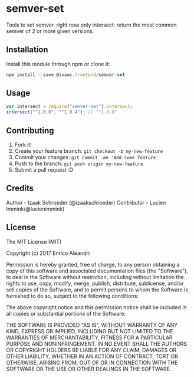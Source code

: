 # semver-set

Tools to set semver. right now only intersect: return the most common semver of 2 or more given versions.

## Installation

Install this module through npm or clone it:

```javascript
npm install --save @isaac.frontend/semver-set
```

## Usage

```javascript
var intersect = require("semver-set").intersect;
intersect("^1.0.0", "^1.0.4"); // "^1.0.0"
```

## Contributing

1. Fork it!
2. Create your feature branch: `git checkout -b my-new-feature`
3. Commit your changes: `git commit -am 'Add some feature'`
4. Push to the branch: `git push origin my-new-feature`
5. Submit a pull request :D

## Credits

Author - Izaak Schroeder (@izaakschroeder)
Contributor - Lucien Immink(@lucienimmink)

## License

The MIT License (MIT)

Copyright (c) 2017 Enrico Aleandri

Permission is hereby granted, free of charge, to any person obtaining a copy of this software and associated documentation files (the "Software"), to deal in the Software without restriction, including without limitation the rights to use, copy, modify, merge, publish, distribute, sublicense, and/or sell copies of the Software, and to permit persons to whom the Software is furnished to do so, subject to the following conditions:

The above copyright notice and this permission notice shall be included in all copies or substantial portions of the Software.

THE SOFTWARE IS PROVIDED "AS IS", WITHOUT WARRANTY OF ANY KIND, EXPRESS OR IMPLIED, INCLUDING BUT NOT LIMITED TO THE WARRANTIES OF MERCHANTABILITY, FITNESS FOR A PARTICULAR PURPOSE AND NONINFRINGEMENT. IN NO EVENT SHALL THE AUTHORS OR COPYRIGHT HOLDERS BE LIABLE FOR ANY CLAIM, DAMAGES OR OTHER LIABILITY, WHETHER IN AN ACTION OF CONTRACT, TORT OR OTHERWISE, ARISING FROM, OUT OF OR IN CONNECTION WITH THE SOFTWARE OR THE USE OR OTHER DEALINGS IN THE SOFTWARE.
